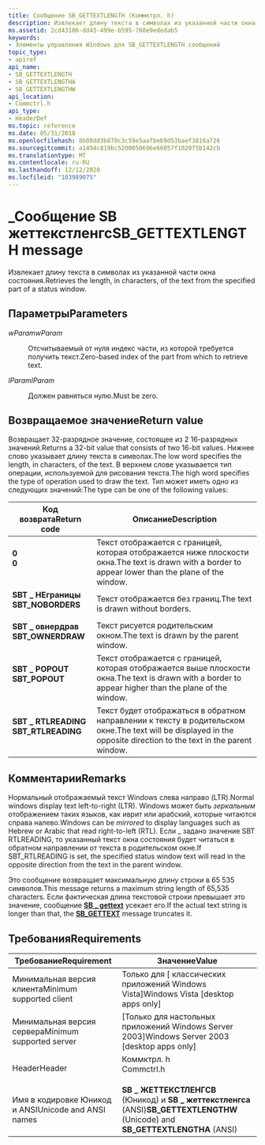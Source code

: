 ```yaml
---
title: Сообщение SB_GETTEXTLENGTH (Коммктрл. h)
description: Извлекает длину текста в символах из указанной части окна состояния.
ms.assetid: 2cd43106-dd43-499e-b595-760e9ededab5
keywords:
- Элементы управления Windows для SB_GETTEXTLENGTH сообщений
topic_type:
- apiref
api_name:
- SB_GETTEXTLENGTH
- SB_GETTEXTLENGTHA
- SB_GETTEXTLENGTHW
api_location:
- Commctrl.h
api_type:
- HeaderDef
ms.topic: reference
ms.date: 05/31/2018
ms.openlocfilehash: 8b08dd3b870c3c59e5aafbeb9d53baef3816a726
ms.sourcegitcommit: a1494c819bc5200050696e66057f1020f5b142cb
ms.translationtype: MT
ms.contentlocale: ru-RU
ms.lasthandoff: 12/12/2020
ms.locfileid: "103989075"
---
```

# <a name="sb_gettextlength-message"></a><span data-ttu-id="cba8b-104">\_Сообщение SB жеттекстленгс</span><span class="sxs-lookup"><span data-stu-id="cba8b-104">SB\_GETTEXTLENGTH message</span></span>

<span data-ttu-id="cba8b-105">Извлекает длину текста в символах из указанной части окна состояния.</span><span class="sxs-lookup"><span data-stu-id="cba8b-105">Retrieves the length, in characters, of the text from the specified part of a status window.</span></span>

## <a name="parameters"></a><span data-ttu-id="cba8b-106">Параметры</span><span class="sxs-lookup"><span data-stu-id="cba8b-106">Parameters</span></span>

<dl> <dt>

<span data-ttu-id="cba8b-107">*wParam*</span><span class="sxs-lookup"><span data-stu-id="cba8b-107">*wParam*</span></span> 
</dt> <dd>

<span data-ttu-id="cba8b-108">Отсчитываемый от нуля индекс части, из которой требуется получить текст.</span><span class="sxs-lookup"><span data-stu-id="cba8b-108">Zero-based index of the part from which to retrieve text.</span></span>

</dd> <dt>

<span data-ttu-id="cba8b-109">*lParam*</span><span class="sxs-lookup"><span data-stu-id="cba8b-109">*lParam*</span></span> 
</dt> <dd><span data-ttu-id="cba8b-110">Должен равняться нулю.</span><span class="sxs-lookup"><span data-stu-id="cba8b-110">Must be zero.</span></span></dd> </dl>

## <a name="return-value"></a><span data-ttu-id="cba8b-111">Возвращаемое значение</span><span class="sxs-lookup"><span data-stu-id="cba8b-111">Return value</span></span>

<span data-ttu-id="cba8b-112">Возвращает 32-разрядное значение, состоящее из 2 16-разрядных значений.</span><span class="sxs-lookup"><span data-stu-id="cba8b-112">Returns a 32-bit value that consists of two 16-bit values.</span></span> <span data-ttu-id="cba8b-113">Нижнее слово указывает длину текста в символах.</span><span class="sxs-lookup"><span data-stu-id="cba8b-113">The low word specifies the length, in characters, of the text.</span></span> <span data-ttu-id="cba8b-114">В верхнем слове указывается тип операции, используемой для рисования текста.</span><span class="sxs-lookup"><span data-stu-id="cba8b-114">The high word specifies the type of operation used to draw the text.</span></span> <span data-ttu-id="cba8b-115">Тип может иметь одно из следующих значений:</span><span class="sxs-lookup"><span data-stu-id="cba8b-115">The type can be one of the following values:</span></span>



| <span data-ttu-id="cba8b-116">Код возврата</span><span class="sxs-lookup"><span data-stu-id="cba8b-116">Return code</span></span>                                                                                    | <span data-ttu-id="cba8b-117">Описание</span><span class="sxs-lookup"><span data-stu-id="cba8b-117">Description</span></span>                                                                                       |
|------------------------------------------------------------------------------------------------|---------------------------------------------------------------------------------------------------|
| <dl> <span data-ttu-id="cba8b-118"><dt>**0**</dt></span><span class="sxs-lookup"><span data-stu-id="cba8b-118"><dt>**0**</dt></span></span> </dl>               | <span data-ttu-id="cba8b-119">Текст отображается с границей, которая отображается ниже плоскости окна.</span><span class="sxs-lookup"><span data-stu-id="cba8b-119">The text is drawn with a border to appear lower than the plane of the window.</span></span><br/>          |
| <dl> <span data-ttu-id="cba8b-120"><dt>**SBT \_ НЕграницы**</dt></span><span class="sxs-lookup"><span data-stu-id="cba8b-120"><dt>**SBT\_NOBORDERS**</dt></span></span> </dl>  | <span data-ttu-id="cba8b-121">Текст отображается без границ.</span><span class="sxs-lookup"><span data-stu-id="cba8b-121">The text is drawn without borders.</span></span><br/>                                                     |
| <dl> <span data-ttu-id="cba8b-122"><dt>**SBT \_ овнердрав**</dt></span><span class="sxs-lookup"><span data-stu-id="cba8b-122"><dt>**SBT\_OWNERDRAW**</dt></span></span> </dl>  | <span data-ttu-id="cba8b-123">Текст рисуется родительским окном.</span><span class="sxs-lookup"><span data-stu-id="cba8b-123">The text is drawn by the parent window.</span></span><br/>                                                |
| <dl> <span data-ttu-id="cba8b-124"><dt>**SBT \_ POPOUT**</dt></span><span class="sxs-lookup"><span data-stu-id="cba8b-124"><dt>**SBT\_POPOUT**</dt></span></span> </dl>     | <span data-ttu-id="cba8b-125">Текст отображается с границей, которая отображается выше плоскости окна.</span><span class="sxs-lookup"><span data-stu-id="cba8b-125">The text is drawn with a border to appear higher than the plane of the window.</span></span><br/>         |
| <dl> <span data-ttu-id="cba8b-126"><dt>**SBT \_ RTLREADING**</dt></span><span class="sxs-lookup"><span data-stu-id="cba8b-126"><dt>**SBT\_RTLREADING**</dt></span></span> </dl> | <span data-ttu-id="cba8b-127">Текст будет отображаться в обратном направлении к тексту в родительском окне.</span><span class="sxs-lookup"><span data-stu-id="cba8b-127">The text will be displayed in the opposite direction to the text in the parent window.</span></span><br/> |



 

## <a name="remarks"></a><span data-ttu-id="cba8b-128">Комментарии</span><span class="sxs-lookup"><span data-stu-id="cba8b-128">Remarks</span></span>

<span data-ttu-id="cba8b-129">Нормальный отображаемый текст Windows слева направо (LTR).</span><span class="sxs-lookup"><span data-stu-id="cba8b-129">Normal windows display text left-to-right (LTR).</span></span> <span data-ttu-id="cba8b-130">Windows может быть *зеркальным* отображением таких языков, как иврит или арабский, которые читаются справа налево.</span><span class="sxs-lookup"><span data-stu-id="cba8b-130">Windows can be *mirrored* to display languages such as Hebrew or Arabic that read right-to-left (RTL).</span></span> <span data-ttu-id="cba8b-131">Если \_ задано значение SBT RTLREADING, то указанный текст окна состояния будет читаться в обратном направлении от текста в родительском окне.</span><span class="sxs-lookup"><span data-stu-id="cba8b-131">If SBT\_RTLREADING is set, the specified status window text will read in the opposite direction from the text in the parent window.</span></span>

<span data-ttu-id="cba8b-132">Это сообщение возвращает максимальную длину строки в 65 535 символов.</span><span class="sxs-lookup"><span data-stu-id="cba8b-132">This message returns a maximum string length of 65,535 characters.</span></span> <span data-ttu-id="cba8b-133">Если фактическая длина текстовой строки превышает это значение, сообщение [**SB \_ gettext**](sb-gettext.md) усекает его.</span><span class="sxs-lookup"><span data-stu-id="cba8b-133">If the actual text string is longer than that, the [**SB\_GETTEXT**](sb-gettext.md) message truncates it.</span></span>

## <a name="requirements"></a><span data-ttu-id="cba8b-134">Требования</span><span class="sxs-lookup"><span data-stu-id="cba8b-134">Requirements</span></span>



| <span data-ttu-id="cba8b-135">Требование</span><span class="sxs-lookup"><span data-stu-id="cba8b-135">Requirement</span></span> | <span data-ttu-id="cba8b-136">Значение</span><span class="sxs-lookup"><span data-stu-id="cba8b-136">Value</span></span> |
|-------------------------------------|---------------------------------------------------------------------------------------|
| <span data-ttu-id="cba8b-137">Минимальная версия клиента</span><span class="sxs-lookup"><span data-stu-id="cba8b-137">Minimum supported client</span></span><br/> | <span data-ttu-id="cba8b-138">Только для \[ классических приложений Windows Vista\]</span><span class="sxs-lookup"><span data-stu-id="cba8b-138">Windows Vista \[desktop apps only\]</span></span><br/>                                        |
| <span data-ttu-id="cba8b-139">Минимальная версия сервера</span><span class="sxs-lookup"><span data-stu-id="cba8b-139">Minimum supported server</span></span><br/> | <span data-ttu-id="cba8b-140">\[Только для настольных приложений Windows Server 2003\]</span><span class="sxs-lookup"><span data-stu-id="cba8b-140">Windows Server 2003 \[desktop apps only\]</span></span><br/>                                  |
| <span data-ttu-id="cba8b-141">Header</span><span class="sxs-lookup"><span data-stu-id="cba8b-141">Header</span></span><br/>                   | <dl> <span data-ttu-id="cba8b-142"><dt>Коммктрл. h</dt></span><span class="sxs-lookup"><span data-stu-id="cba8b-142"><dt>Commctrl.h</dt></span></span> </dl> |
| <span data-ttu-id="cba8b-143">Имя в кодировке Юникод и ANSI</span><span class="sxs-lookup"><span data-stu-id="cba8b-143">Unicode and ANSI names</span></span><br/>   | <span data-ttu-id="cba8b-144">**SB \_ ЖЕТТЕКСТЛЕНГСВ** (Юникод) и **SB \_ жеттекстленгса** (ANSI)</span><span class="sxs-lookup"><span data-stu-id="cba8b-144">**SB\_GETTEXTLENGTHW** (Unicode) and **SB\_GETTEXTLENGTHA** (ANSI)</span></span><br/>         |



 

 





